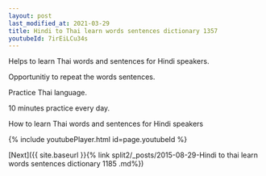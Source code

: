 ```yaml
---
layout: post
last_modified_at: 2021-03-29
title: Hindi to Thai learn words sentences dictionary 1357 
youtubeId: 7irEiLCu34s
---
```

 
 
Helps to learn Thai words and sentences for Hindi speakers.

Opportunitiy to repeat the words sentences. 

Practice Thai language. 
 
10 minutes practice every day. 
 
How to learn Thai words and sentences for Hindi speakers 
 
{% include youtubePlayer.html id=page.youtubeId %}
 
 
[Next]({{ site.baseurl }}{% link  split2/_posts/2015-08-29-Hindi to thai learn words sentences dictionary 1185 .md%})
 
